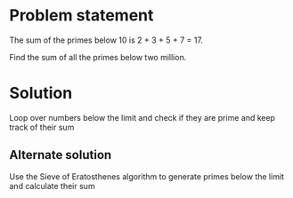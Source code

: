 # Problem statement
The sum of the primes below 10 is 2 + 3 + 5 + 7 = 17.

Find the sum of all the primes below two million.

# Solution
Loop over numbers below the limit and check if they are prime and keep track of their sum

## Alternate solution
Use the Sieve of Eratosthenes algorithm to generate primes below the limit and calculate their sum